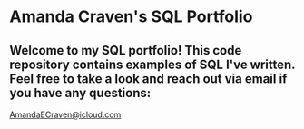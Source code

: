 # Amanda Craven's SQL Portfolio
## Welcome to my SQL portfolio! This code repository contains examples of SQL I've written. Feel free to take a look and reach out via email if you have any questions:
AmandaECraven@icloud.com
